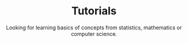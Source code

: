 ---
title: Tutorials
description: From the basics of probability theory to advanced inferential sorcery, our tutorials serve as your magical guidebook through the mystical landscape of statistics. Each tutorial is thoughtfully designed to equip you with practical skills and actionable insights. Through interactive examples, step-by-step instructions, and real-world applications, our team of seasoned sorcerers with deep expertise in the field, will ensure that you not only grasp the theory but also learn how to wield statistical spells effectively.

iconimg: "/svg/undraw_mathematics.svg"
slog: "Student"
subtitle: Looking for learning basics of concepts from statistics, mathematics or computer science.
---
